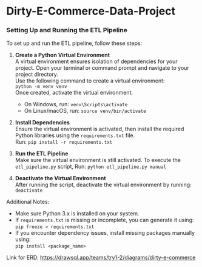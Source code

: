 # Dirty-E-Commerce-Data-Project

### Setting Up and Running the ETL Pipeline

To set up and run the ETL pipeline, follow these steps:

1. **Create a Python Virtual Environment**  
   A virtual environment ensures isolation of dependencies for your project. Open your terminal or command prompt and navigate to your project directory.  
   Use the following command to create a virtual environment:  
   `python -m venv venv`  
   Once created, activate the virtual environment.  
   - On Windows, run: `venv\Scripts\activate`  
   - On Linux/macOS, run: `source venv/bin/activate`

2. **Install Dependencies**  
   Ensure the virtual environment is activated, then install the required Python libraries using the `requirements.txt` file.  
   Run: `pip install -r requirements.txt`

3. **Run the ETL Pipeline**  
   Make sure the virtual environment is still activated. To execute the `etl_pipeline.py` script, Run:  `python etl_pipeline.py manual`

4. **Deactivate the Virtual Environment**  
   After running the script, deactivate the virtual environment by running:  
   `deactivate`

Additional Notes:  
- Make sure Python 3.x is installed on your system.  
- If `requirements.txt` is missing or incomplete, you can generate it using:  
  `pip freeze > requirements.txt`  
- If you encounter dependency issues, install missing packages manually using:  
  `pip install <package_name>`  

Link for ERD: https://drawsql.app/teams/try1-2/diagrams/dirty-e-commerce
